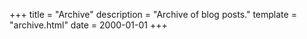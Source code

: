 +++
title = "Archive"
description = "Archive of blog posts."
template = "archive.html"
date = 2000-01-01
+++
